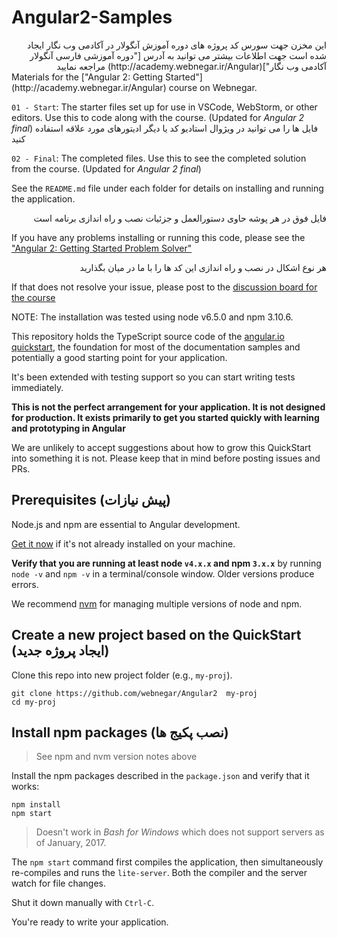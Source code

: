 # Angular2-Samples

<div lang="fa" dir="rtl" align="right">
این مخزن جهت سورس کد پروژه های دوره آموزش آنگولار در آکادمی وب نگار ایجاد شده است
جهت اطلاعات بیشتر می توانید به آدرس ["دوره آموزشی فارسی آنگولار آکادمی وب نگار"](http://academy.webnegar.ir/Angular) مراجعه نمایید
</div>
Materials for the ["Angular 2: Getting Started"](http://academy.webnegar.ir/Angular) course on Webnegar.

`01 - Start`: The starter files set up for use in VSCode, WebStorm, or other editors. Use this to code along with the course. (Updated for <i>Angular 2 final</i>)
فایل ها را می توانید در ویژوال استادیو کد یا دیگر ادیتورهای مورد علاقه استفاده کنید

`02 - Final`: The completed files. Use this to see the completed solution from the course. (Updated for <i>Angular 2 final</i>)


See the `README.md` file under each folder for details on installing and running the application.
<div lang="fa" dir="rtl" align="right">
فایل فوق در هر پوشه حاوی دستورالعمل و جزئیات نصب و راه اندازی  برنامه است
</div>

If you have any problems installing or running this code, please see the ["Angular 2: Getting Started Problem Solver"](http://academy.webnegar.ir/Angular)
<div lang="fa" dir="rtl" align="right">
هر نوع اشکال در نصب و راه اندازی این کد ها را با ما در میان بگذارید
</div>

If that does not resolve your issue, please post to the [discussion board for the course](http://academy.webnegar.ir/Angular)

NOTE: The installation was tested using node v6.5.0 and npm 3.10.6.


This repository holds the TypeScript source code of the [angular.io quickstart](https://angular.io/docs/ts/latest/quickstart.html),
the foundation for most of the documentation samples and potentially a good starting point for your application.

It's been extended with testing support so you can start writing tests immediately.

**This is not the perfect arrangement for your application. It is not designed for production.
It exists primarily to get you started quickly with learning and prototyping in Angular**

We are unlikely to accept suggestions about how to grow this QuickStart into something it is not.
Please keep that in mind before posting issues and PRs.

## Prerequisites (پیش نیازات)

Node.js and npm are essential to Angular development. 
    
<a href="https://docs.npmjs.com/getting-started/installing-node" target="_blank" title="Installing Node.js and updating npm">
Get it now</a> if it's not already installed on your machine.
 
**Verify that you are running at least node `v4.x.x` and npm `3.x.x`**
by running `node -v` and `npm -v` in a terminal/console window.
Older versions produce errors.

We recommend [nvm](https://github.com/creationix/nvm) for managing multiple versions of node and npm.

## Create a new project based on the QuickStart (ایجاد پروژه جدید)

Clone this repo into new project folder (e.g., `my-proj`).
```shell
git clone https://github.com/webnegar/Angular2  my-proj
cd my-proj
```
## Install npm packages (نصب پکیج ها)

> See npm and nvm version notes above

Install the npm packages described in the `package.json` and verify that it works:

```shell
npm install
npm start
```

>Doesn't work in _Bash for Windows_ which does not support servers as of January, 2017.

The `npm start` command first compiles the application, 
then simultaneously re-compiles and runs the `lite-server`.
Both the compiler and the server watch for file changes.

Shut it down manually with `Ctrl-C`.

You're ready to write your application.
